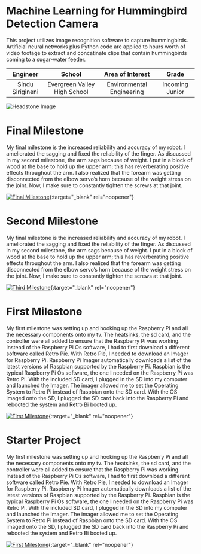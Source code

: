 ﻿# Machine Learning for Hummingbird Detection Camera
This project utilizes image recognition software to capture hummingbirds. Artificial neural networks plus Python code are applied to hours worth of video footage to extract and concatinate clips that contain hummingbirds coming to a sugar-water feeder. 

| **Engineer** | **School** | **Area of Interest** | **Grade** |
|:--:|:--:|:--:|:--:|
| Sindu Sirigineni | Evergreen Valley High School | Environmental Engineering | Incoming Junior

![Headstone Image](https://lh3.googleusercontent.com/WcZ3Q5aPr3O4W5JBhsYkbtSFderGtKDHPvYZyKRf92ktcIoxMHLy9s_7D4e93tOw2F0PViX5o6CzEsgJOvl-BBLecKXBy1dZhCDPxrUJ1vt09LcR-QBXwC0m7YVBUs0BJRmXIDiFkJDnCdwCulUJuE3yGvfmjpT9mBi0FCFr8zC8y5vUx8iZfKjggn0fGRErw0VH9fAcsB2NYWp0Nvhf-_PF6fu0T_9tauIyxd5epbzNpBOSy8Vo-GDWKFtEI3VsVZAZCLyzdp6s4ucyLlDpOn8mivmVArk3kn4Hcyp-TVulZfV6KMOT3jJFgpC04XjnqfhMk2bEJC1hY6kcThSrMH8TTz1L6CPgsPSdlpdGITrovfZdXzZ29hWhJOzHSw_Y72vgv8vwOWu-QQRZf2coFzx6u0HjP7YpokvjlGoVus_u6npJxSBpnpFEPTQe-GzuJoRxGbrhQ5uko1izegBUSdHtCmfb-177K3ePRlRBxSlQwozoVTyBIp2TAFOFyaMNoHUVyIvfDQBtAmPUtS9Wu2d0Qhzxv-og5P3xAPk2Saw01WPP4jFukizRTuUBwEwS8gjWenk4jQUlSxB04o_W3yBDz6gzIWU1TdaUg0fqLbP_qN7fNnVE4CtOGGO5sLVNklOO7k4wfg7GGrSEkhqmL_Y_ZFUYvWoFqLM2Aot5ElePugIAoCdqhLcNQrS_Xw6Vr2wlojiSqShzyABNtu9OB-6qx7FmYe83hLKzr3IekhR39Lgmm0SMrUBOnSd9=w1298-h1482-no?authuser=0)
  
# Final Milestone
My final milestone is the increased reliability and accuracy of my robot. I ameliorated the sagging and fixed the reliability of the finger. As discussed in my second milestone, the arm sags because of weight. I put in a block of wood at the base to hold up the upper arm; this has reverberating positive effects throughout the arm. I also realized that the forearm was getting disconnected from the elbow servo’s horn because of the weight stress on the joint. Now, I make sure to constantly tighten the screws at that joint. 

[![Final Milestone](https://res.cloudinary.com/marcomontalbano/image/upload/v1612573869/video_to_markdown/images/youtube--F7M7imOVGug-c05b58ac6eb4c4700831b2b3070cd403.jpg )](https://www.youtube.com/watch?v=F7M7imOVGug&feature=emb_logo "Final Milestone"){:target="_blank" rel="noopener"}

# Second Milestone
My final milestone is the increased reliability and accuracy of my robot. I ameliorated the sagging and fixed the reliability of the finger. As discussed in my second milestone, the arm sags because of weight. I put in a block of wood at the base to hold up the upper arm; this has reverberating positive effects throughout the arm. I also realized that the forearm was getting disconnected from the elbow servo’s horn because of the weight stress on the joint. Now, I make sure to constantly tighten the screws at that joint.

[![Third Milestone](https://res.cloudinary.com/marcomontalbano/image/upload/v1612574014/video_to_markdown/images/youtube--y3VAmNlER5Y-c05b58ac6eb4c4700831b2b3070cd403.jpg)](https://www.youtube.com/watch?v=y3VAmNlER5Y&feature=emb_logo "Second Milestone"){:target="_blank" rel="noopener"}
# First Milestone
  

My first milestone was setting up and hooking up the Raspberry Pi and all the necessary components onto my tv. The heatsinks, the sd card, and the controller were all added to ensure that the Raspberry Pi was working. Instead of the Raspberry Pi Os software, I had to first download a different software called Retro Pie. With Retro Pie, I needed to download an Imager for Raspberry Pi. Raspberry Pi Imager automatically downloads a list of the latest versions of Raspbian supported by the Raspberry Pi. Raspbian is the typical Raspberry Pi Os software, the one I needed on the Raspberry Pi was Retro Pi. With the included SD card, I plugged in the SD into my computer and launched the Imager. The imager allowed me to set the Operating System to Retro Pi instead of Raspbian onto the SD card. With the OS imaged onto the SD, I plugged the SD card back into the Raspberry Pi and rebooted the system and Retro Bi booted up.

[![First Milestone](https://res.cloudinary.com/marcomontalbano/image/upload/v1612574117/video_to_markdown/images/youtube--CaCazFBhYKs-c05b58ac6eb4c4700831b2b3070cd403.jpg)](https://www.youtube.com/watch?v=CaCazFBhYKs "First Milestone"){:target="_blank" rel="noopener"}

# Starter Project
  

My first milestone was setting up and hooking up the Raspberry Pi and all the necessary components onto my tv. The heatsinks, the sd card, and the controller were all added to ensure that the Raspberry Pi was working. Instead of the Raspberry Pi Os software, I had to first download a different software called Retro Pie. With Retro Pie, I needed to download an Imager for Raspberry Pi. Raspberry Pi Imager automatically downloads a list of the latest versions of Raspbian supported by the Raspberry Pi. Raspbian is the typical Raspberry Pi Os software, the one I needed on the Raspberry Pi was Retro Pi. With the included SD card, I plugged in the SD into my computer and launched the Imager. The imager allowed me to set the Operating System to Retro Pi instead of Raspbian onto the SD card. With the OS imaged onto the SD, I plugged the SD card back into the Raspberry Pi and rebooted the system and Retro Bi booted up.

[![First Milestone](https://lh3.googleusercontent.com/zdQSIiqvCzEe6e1xvpUe7U4CakvIyeOjwI5fiyDsYof9-qS-PBHyLveGy0Fdu0JqJSyj2UOtSrcC8cISCkRdSzceNzzfHLO_407dcJrN2HAhFR96x3oaB6P9oIFjPx0ektIfNlJEL0_Y4Huq1Laiv6MShHlQk90Ozxq2Yp5AuZFsmAKcK3viYFmVAL4lH2lZa5mkoJegN_pWm-U8_00D1Pkkn8kCzIcL04MK4Q6l0bKspz8N2uCrkeqRpyJzZXOmebfF6YZMtoDoDzMWz4Nwk3i9w42aZ1bm8vU2Ei9_3sOZx0HFRKvLgNWVtFNWkWroR3JbcJWcg8-Ez_Ge6-MdbonNvWbqO0gEF5j_k8ZQN-tfIgWgocJx7Hkp2s4J8JyCpLeeLX6jdr9HcgBBtkRfSPBWvGYpLNviWnWTFAS1jgpRcZozZ09ONdO2pgCrfEoqZoQ-Lii2EzweFh3dPjJVGvJYKj_JYf7tfroJlTwknZSXQyBq_uTiMUj5k0ETgiSyOTcrqgU2hJ1eYOiIdp09D7zl_XpDxWH-N-OUcic-xvnUBpjNUCZVDh5lkSFnTbr0Ij_JSJkR4akEfFDEsBTQbszI6_OUFmIxPORjWDWFhdGIwfDddiM7U3O51Sa-iaL9yugqSzOjvKqHYH5r_RxPd9BbSbHfsj8rcNmJc8pdjbW6ke_cN6RqhqxtOEw4ErlPHrP6fXUoHZjPZgJ98cqrFne7mAyW33_MYyjKsnSQE0p1N-es5XXCs1upGkxY=w2230-h1152-no?authuser=0)](https://www.youtube.com/watch?v=wGRu2dGmE5Q "First Milestone"){:target="_blank" rel="noopener"}
